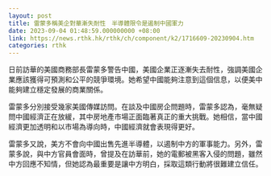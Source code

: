 ```yaml
---
layout: post
title: 雷蒙多稱美企對華漸失耐性　半導體限令是遏制中國軍力
date: 2023-09-04 01:48:59.000000000 +08:00
link: https://news.rthk.hk/rthk/ch/component/k2/1716609-20230904.htm
categories: rthk
---
```


日前訪華的美國商務部長雷蒙多警告中國，美國企業正逐漸失去耐性，強調美國企業應該獲得可預測和公平的競爭環境。她希望中國能夠注意到這個信息，以便美中能夠建立穩定發展的商業關係。

雷蒙多分別接受幾家美國傳媒訪問。在談及中國房企問題時，雷蒙多認為，毫無疑問中國經濟正在放緩，其中房地產市場正面臨著真正的重大挑戰。她相信，當中國經濟更加透明和以市場為導向時，中國經濟就會表現得更好。

雷蒙多又說，美方不會向中國出售先進半導體，以遏制中方的軍事能力。另外，雷蒙多說，與中方官員會面時，曾提及在訪華前，她的電郵被黑客入侵的問題，雖然中方回應不知情，但她認為最重要是讓中方明白，採取這類行動將很難建立信任。
